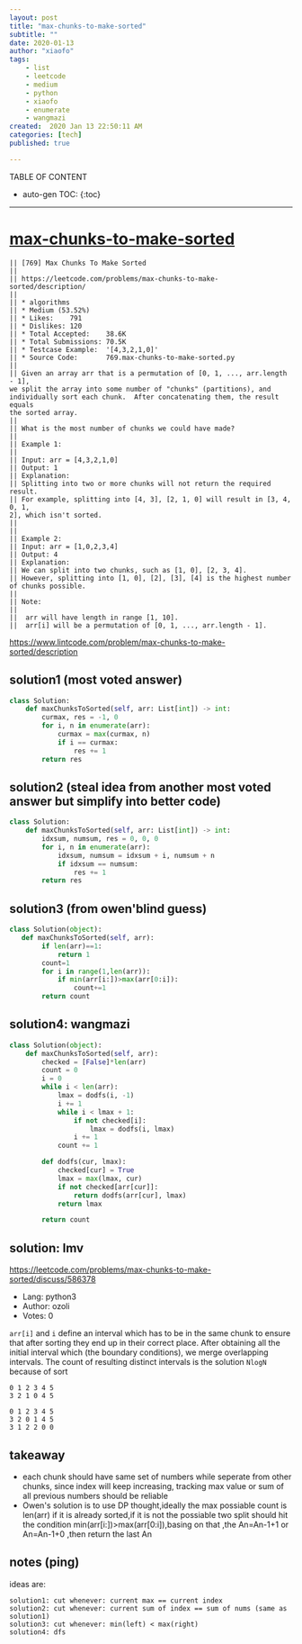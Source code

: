 ```yaml
---
layout: post
title: "max-chunks-to-make-sorted"
subtitle: ""
date: 2020-01-13
author: "xiaofo"
tags: 
    - list
    - leetcode
    - medium
    - python
    - xiaofo
    - enumerate
    - wangmazi
created:  2020 Jan 13 22:50:11 AM
categories: [tech]
published: true

---
```


TABLE OF CONTENT

* auto-gen TOC:
{:toc}

- - -

# [max-chunks-to-make-sorted](https://leetcode.com/problems/max-chunks-to-make-sorted/)

    || [769] Max Chunks To Make Sorted  
    || 
    || https://leetcode.com/problems/max-chunks-to-make-sorted/description/
    || 
    || * algorithms
    || * Medium (53.52%)
    || * Likes:    791
    || * Dislikes: 120
    || * Total Accepted:    38.6K
    || * Total Submissions: 70.5K
    || * Testcase Example:  '[4,3,2,1,0]'
    || * Source Code:       769.max-chunks-to-make-sorted.py
    || 
    || Given an array arr that is a permutation of [0, 1, ..., arr.length - 1],
    we split the array into some number of "chunks" (partitions), and
    individually sort each chunk.  After concatenating them, the result equals
    the sorted array.
    || 
    || What is the most number of chunks we could have made?
    || 
    || Example 1:
    || 
    || Input: arr = [4,3,2,1,0]
    || Output: 1
    || Explanation:
    || Splitting into two or more chunks will not return the required result.
    || For example, splitting into [4, 3], [2, 1, 0] will result in [3, 4, 0, 1,
    2], which isn't sorted.
    || 
    || 
    || Example 2:
    || Input: arr = [1,0,2,3,4]
    || Output: 4
    || Explanation:
    || We can split into two chunks, such as [1, 0], [2, 3, 4].
    || However, splitting into [1, 0], [2], [3], [4] is the highest number of chunks possible.
    || 
    || Note:
    || 
    || 	arr will have length in range [1, 10].
    || 	arr[i] will be a permutation of [0, 1, ..., arr.length - 1].

https://www.lintcode.com/problem/max-chunks-to-make-sorted/description

## solution1 (most voted answer) 

```python
class Solution:
    def maxChunksToSorted(self, arr: List[int]) -> int:
        curmax, res = -1, 0
        for i, n in enumerate(arr):
            curmax = max(curmax, n)
            if i == curmax:
                res += 1
        return res
```


## solution2 (steal idea from another most voted answer but simplify into better code) 

```python
class Solution:
    def maxChunksToSorted(self, arr: List[int]) -> int:
        idxsum, numsum, res = 0, 0, 0
        for i, n in enumerate(arr):
            idxsum, numsum = idxsum + i, numsum + n
            if idxsum == numsum:
                res += 1
        return res
```

## solution3 (from owen'blind guess)

```python
class Solution(object):
   def maxChunksToSorted(self, arr):
        if len(arr)==1:
            return 1
        count=1
        for i in range(1,len(arr)):
            if min(arr[i:])>max(arr[0:i]):
                count+=1
        return count
```

## solution4: wangmazi

```python
class Solution(object):
    def maxChunksToSorted(self, arr):
        checked = [False]*len(arr)
        count = 0
        i = 0
        while i < len(arr):
            lmax = dodfs(i, -1)
            i += 1
            while i < lmax + 1:
                if not checked[i]:
                    lmax = dodfs(i, lmax)
                i += 1
            count += 1

        def dodfs(cur, lmax):
            checked[cur] = True
            lmax = max(lmax, cur)
            if not checked[arr[cur]]:
                return dodfs(arr[cur], lmax)
            return lmax

        return count
```


## solution: lmv

https://leetcode.com/problems/max-chunks-to-make-sorted/discuss/586378

* Lang:    python3
* Author:  ozoli
* Votes:   0

`arr[i]` and `i` define an interval which has to be in the same chunk to ensure
that after sorting they end up in their correct place. After obtaining all the
initial interval which (the boundary conditions), we merge overlapping
intervals. The count of resulting distinct intervals is the solution `NlogN`
because of sort

    0 1 2 3 4 5
    3 2 1 0 4 5

    0 1 2 3 4 5
    3 2 0 1 4 5
    3 1 2 2 0 0


## takeaway 

- each chunk should have same set of numbers while seperate from other chunks,
  since index will keep increasing, tracking max value or sum of all previous
  numbers should be reliable
- Owen's solution is to use DP thought,ideally the max possiable count is
  len(arr) if it is already sorted,if it is not the possiable two split should
  hit the condition min(arr[i:])>max(arr[0:i]),basing on that ,the An=An-1+1 or
  An=An-1+0 ,then return the last An

## notes (ping)

ideas are:

    solution1: cut whenever: current max == current index
    solution2: cut whenever: current sum of index == sum of nums (same as solution1)
    solution3: cut whenever: min(left) < max(right) 
    solution4: dfs
